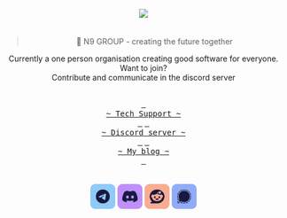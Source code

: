 <div align="center"> 
<br><br><br>
<img src="https://github.com/user-attachments/assets/b5555f59-48ae-4101-8180-7872cca28751" />
<br><br>
  
> 🍁 N9 GROUP - creating the future together
    
Currently a one person organisation creating good software for everyone. Want to join?<br>Contribute and communicate in the discord server
    
<br>
<a href="https://t.me/DXS_TechSupport_bot"><kbd> <br> ~ Tech Support ~ <br> </kbd></a>
<a href="https://discord.gg/tnHSEc2cZv"><kbd> <br> ~ Discord server ~ <br> </kbd></a>
<a href="https://dev.to/nighty3098"><kbd> <br> ~ My blog ~ <br> </kbd></a>
<br><br><br>
<a href="https://t.me/Night3098" target="blank"><img src="https://github.com/Nighty3098/DevIcons/blob/main/badges/badges_telegram.png?raw=true" width="45px" /></a>
<a href="https://discord.gg/#9707" target="blank"><img src="https://github.com/Nighty3098/DevIcons/blob/main/badges/badges_discord.png?raw=true" width="45px"/></a>
<a href="https://www.reddit.com/user/DEVELOPER0x31/" target="blank"><img src="https://github.com/Nighty3098/DevIcons/blob/main/badges/badges_reddit.png?raw=true" width="45px"/></a>
<a href="https://signal.me/#eu/XJMqmO9JXZQCwYJIpzjOS741ZnGsLYOQhGqMfpS4lB-8PTSQVmRAbqFIvOrepYiK" target="blank"><img src="https://github.com/Nighty3098/DevIcons/blob/main/badges/badges_signal.png?raw=true" width="45px"/></a>
</div>
